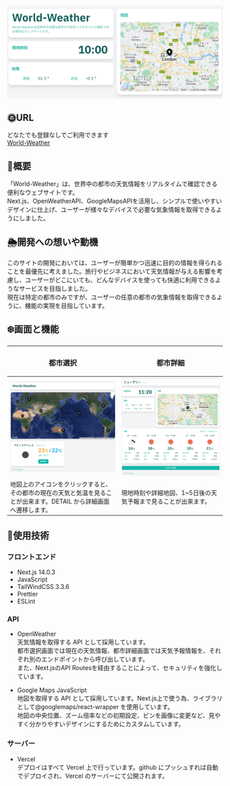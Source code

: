 ![](public/WorldWeatherTop.png)

## :sun_with_face:URL

どなたでも登録なしでご利用できます<br>
[World-Weather](https://world-weather-zeta.vercel.app/world)

## :crescent_moon:概要

「World-Weather」は、世界中の都市の天気情報をリアルタイムで確認できる便利なウェブサイトです。<br>
Next.js、OpenWeatherAPI、GoogleMapsAPIを活用し、シンプルで使いやすいデザインに仕上げ、ユーザーが様々なデバイスで必要な気象情報を取得できるようにしました。

## :sun_behind_rain_cloud:開発への想いや動機

このサイトの開発においては、ユーザーが簡単かつ迅速に目的の情報を得られることを最優先に考えました。旅行やビジネスにおいて天気情報が与える影響を考慮し、ユーザーがどこにいても、どんなデバイスを使っても快適に利用できるようなサービスを目指しました。<br>
現在は特定の都市のみですが、ユーザーの任意の都市の気象情報を取得できるように、機能の実現を目指しています。

## :snowflake:画面と機能

| <h3 style="text-align:center;">都市選択</h3> | <h3 style="text-align:center;">都市詳細</h3> |
|---|---|
| ![](public/WorldWeatherWorld.png) | ![](public/WorldWeatherCity.png) |
| 地図上のアイコンをクリックすると、その都市の現在の天気と気温を見ることが出来ます。DETAIL から詳細画面へ遷移します。 | 現地時刻や詳細地図、1~5日後の天気予報まで見ることが出来ます。 |

## :rainbow:使用技術

### フロントエンド

- Next.js 14.0.3
- JavaScript
- TailWindCSS 3.3.6
- Prettier
- ESLint


### API

- OpenWeather<br>
  天気情報を取得する API として採用しています。<br>
  都市選択画面では現在の天気情報、都市詳細画面では天気予報情報を、それぞれ別のエンドポイントから呼び出しています。<br>
  また、Next.jsのAPI Routesを経由することによって、セキュリティを強化しています。

- Google Maps JavaScript
  <br>
  地図を取得する API として採用しています。Next.js上で使う為、ライブラリとして@googlemaps/react-wrapper を使用しています。<br>地図の中央位置、ズーム倍率などの初期設定、ピンを画像に変更など、見やすく分かりやすいデザインにするためにカスタムしています。

### サーバー

- Vercel
  <br>
  デプロイはすべて Vercel 上で行っています。github にプッシュすれば自動でデプロイされ、Vercel のサーバーにて公開されます。

